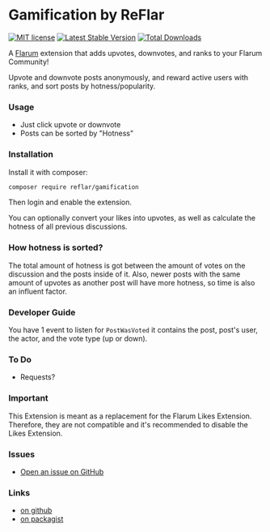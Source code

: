 # Gamification by ReFlar

[![MIT license](https://img.shields.io/badge/license-MIT-blue.svg)](https://github.com/reflar/gamification/blob/master/LICENSE.md) [![Latest Stable Version](https://img.shields.io/packagist/v/reflar/gamification.svg)](https://packagist.org/packages/reflar/gamification) [![Total Downloads](https://img.shields.io/packagist/dt/reflar/gamification.svg)](https://packagist.org/packages/reflar/gamification)  

A [Flarum](http://flarum.org) extension that adds upvotes, downvotes, and ranks to your Flarum Community!

Upvote and downvote posts anonymously, and reward active users with ranks, and sort posts by hotness/popularity.

### Usage

- Just click upvote or downvote
- Posts can be sorted by "Hotness"

### Installation

Install it with composer:

```bash
composer require reflar/gamification
```

Then login and enable the extension.

You can optionally convert your likes into upvotes, as well as calculate the hotness of all previous discussions.

### How hotness is sorted? 

The total amount of hotness is got between the amount of votes on the discussion and the posts inside of it. Also, newer posts with the same amount of upvotes as another post will have more hotness, so time is also an influent factor.

### Developer Guide

You have 1 event to listen for `PostWasVoted` it contains the post, post's user, the actor, and the vote type (up or down).

### To Do

- Requests?

### Important

This Extension is meant as a replacement for the Flarum Likes Extension. Therefore, they are not compatible and it's recommended to disable the Likes Extension.

### Issues

- [Open an issue on GitHub](https://github.com/ReFlar/gamification/issues) 

### Links

- [on github](https://github.com/ReFlar/gamification)
- [on packagist](https://packagist.org/packages/ReFlar/gamification)
